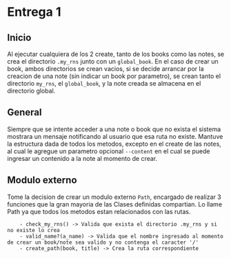 # Entrega 1

## Inicio

Al ejecutar cualquiera de los 2 create, tanto de los books como las notes, se crea el directorio `.my_rns` junto con un `global_book`. En el caso de crear un book, ambos directorios se crean vacios, si se decide arrancar por la creacion de una note (sin indicar un book por parametro), se crean tanto el directorio `my_rns`, el `global_book`, y la note creada se almacena en el directorio global.

## General

Siempre que se intente acceder a una note o book que no exista el sistema mostrara un mensaje notificando al usuario que esa ruta no existe.
Mantuve la estructura dada de todos los metodos, excepto en el create de las notes, al cual le agregue un parametro opcional `--content` en el cual se puede ingresar un contenido a la note al momento de crear.

## Modulo externo

Tome la decision de crear un modulo externo `Path`, encargado de realizar 3 funciones que la gran mayoria de las Clases definidas compartian.
Lo llame Path ya que todos los metodos estan relacionados con las rutas.

```
    - check_my_rns() -> Valida que exista el directorio .my_rns y si no existe lo crea
    - valid_name?(a_name) -> Valida que el nombre ingresado al momento de crear un book/note sea valido y no contenga el caracter '/'
    - create_path(book, title) -> Crea la ruta correspondiente
```
